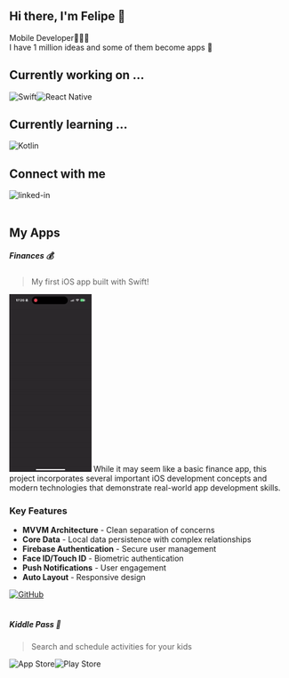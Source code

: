 ## Hi there, I'm Felipe 👋

Mobile Developer👨🏻‍💻<br>
I have 1 million ideas and some of them become apps 🚀

## Currently working on ...
<img align="left" alt="Swift" src="https://img.shields.io/badge/Swift-FA7343?style=for-the-badge&logo=swift&logoColor=white"/>
<img align="left" alt="React Native" src="https://img.shields.io/badge/react_native-%2320232a.svg?style=for-the-badge&logo=react&logoColor=%2361DAFB"/>
<br>


## Currently learning ...
<img align="left" alt="Kotlin" src="https://img.shields.io/badge/Kotlin-0095D5?style=for-the-badge&logo=kotlin&logoColor=white"/>
<br>

## Connect with me
[<img align="left" alt="linked-in" src="https://img.shields.io/badge/linkedin-%230077B5.svg?&style=for-the-badge&logo=linkedin&logoColor=white" />](https://www.linkedin.com/in/felipe-felicio-b580478b/)
<br>
<br>

## My Apps

<!--##### Hey Listen :notes:
> Request a song and get worldwide suggestions.

[<img align="left" alt="App Store" src="https://img.shields.io/badge/App_Store-0D96F6?style=for-the-badge&logo=app-store&logoColor=white" />](https://apps.apple.com/us/app/hey-listen/id1553656095)
[<img align="left" alt="Play Store" src="https://img.shields.io/badge/Google_Play-414141?style=for-the-badge&logo=google-play&logoColor=white" />](https://play.google.com/store/apps/details?id=com.heylisten)
<br>
<br> 
-->
##### Finances 💰

> My first iOS app built with Swift!
<img src="https://raw.githubusercontent.com/f-felicio/finances/main/demo.gif" style="max-width: 200px; height: 320px;" alt="App Demo" />
While it may seem like a basic finance app, this project incorporates several important iOS development concepts and modern technologies that demonstrate real-world app development skills.

### Key Features
- **MVVM Architecture** - Clean separation of concerns
- **Core Data** - Local data persistence with complex relationships
- **Firebase Authentication** - Secure user management
- **Face ID/Touch ID** - Biometric authentication
- **Push Notifications** - User engagement
- **Auto Layout** - Responsive design

[<img alt="GitHub" src="https://img.shields.io/badge/github-%23121011.svg?style=for-the-badge&logo=github&logoColor=white"/>](https://github.com/f-felicio/finances)
<br>
<br> 

##### Kiddle Pass :rocket:

> Search and schedule activities for your kids

[<img align="left" alt="App Store" src="https://img.shields.io/badge/App_Store-0D96F6?style=for-the-badge&logo=app-store&logoColor=white" />](https://apps.apple.com/br/app/kiddle-pass/id1470165981)
[<img align="left" alt="Play Store" src="https://img.shields.io/badge/Google_Play-414141?style=for-the-badge&logo=google-play&logoColor=white" />](https://play.google.com/store/apps/details?id=br.com.kiddlepass.newapp)
<br>
<br> 
<!--
### Just for fun (and learning)

##### Pokédex :space_invader:
> Gotta catch 'em all!

[<img alt="GitHub" src="https://img.shields.io/badge/github-%23121011.svg?style=for-the-badge&logo=github&logoColor=white"/>](https://github.com/f-felicio/pokedex)

